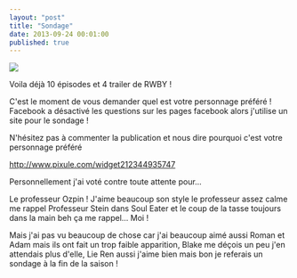 ```yaml
---
layout: "post"
title: "Sondage"
date: 2013-09-24 00:01:00
published: true
---
```

![](https://images.wikia.com/rwby/images/4/42/Ep400033.png)

Voila déjà 10 épisodes et 4 trailer de RWBY !

C'est le moment de vous demander quel est votre personnage préféré ! Facebook a désactivé les questions sur les pages facebook alors j'utilise un site pour le sondage !

N'hésitez pas à commenter la publication et nous dire pourquoi c'est votre personnage préféré

<http://www.pixule.com/widget212344935747>

Personnellement j'ai voté contre toute attente pour...

Le professeur Ozpin ! J'aime beaucoup son style le professeur assez calme me rappel Professeur Stein dans Soul Eater et le coup de la tasse toujours dans la main beh ça me rappel... Moi !

Mais j'ai pas vu beaucoup de chose car j'ai beaucoup aimé aussi Roman et Adam mais ils ont fait un trop faible apparition, Blake me déçois un peu j'en attendais plus d'elle, Lie Ren aussi j'aime bien mais bon je referais un sondage à la fin de la saison !
